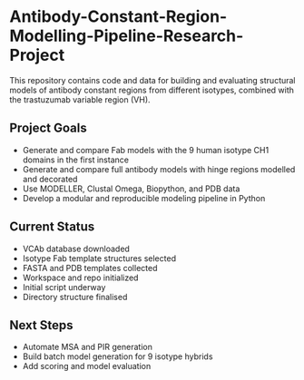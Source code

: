 # Antibody-Constant-Region-Modelling-Pipeline-Research-Project

This repository contains code and data for building and evaluating structural models of antibody constant regions from different isotypes, combined with the trastuzumab variable region (VH).

## Project Goals
- Generate and compare Fab models with the 9 human isotype CH1 domains in the first instance
- Generate and compare full antibody models with hinge regions modelled and decorated
- Use MODELLER, Clustal Omega, Biopython, and PDB data
- Develop a modular and reproducible modeling pipeline in Python


## Current Status
- VCAb database downloaded
- Isotype Fab template structures selected
- FASTA and PDB templates collected
- Workspace and repo initialized
- Initial script underway
- Directory structure finalised

## Next Steps
- Automate MSA and PIR generation
- Build batch model generation for 9 isotype hybrids
- Add scoring and model evaluation
